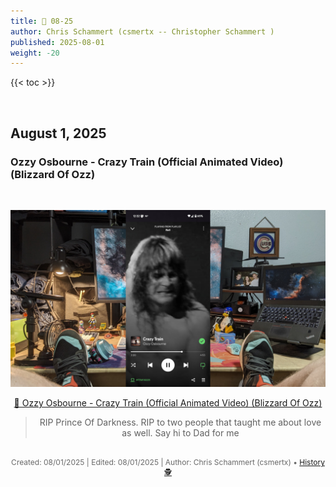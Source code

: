 ```yaml
---
title: 🎸 08-25
author: Chris Schammert (csmertx -- Christopher Schammert )
published: 2025-08-01
weight: -20
---
```


<!-- The content of this website was written by Christopher Schammert aka Chris Schammert -->

{{< toc >}}

<br />

## August 1, 2025
### Ozzy Osbourne - Crazy Train (Official Animated Video) (Blizzard Of Ozz)

<br />
<div style="text-align: center;">

![albumimg](/Blog/music/images/ozzy_osbourne_blizzard_of_ozz.jpg "Ozzy Osbourne - Blizzard Of Ozz - Spotify Screenshot")
<br />

[🔗 Ozzy Osbourne - Crazy Train (Official Animated Video) (Blizzard Of Ozz)](https://www.youtube.com/watch?v=tMDFv5m18Pw "YouTube \ Ozzy Osbourne - Crazy Train (Official Animated Video) (Blizzard Of Ozz)")

> RIP Prince Of Darkness. RIP to two people that taught me about love as well. Say hi to Dad for me

</div>
<br />

<div style="text-align: center; font-size:12px; color:dimgray">
    Created: 08/01/2025 | Edited: 08/01/2025 | Author: Chris Schammert (csmertx) • 
    <a href="https://github.com/csmertx/csmertx.github.io/commits/main/content/Blog/music/2025/0825.md" 
       title="Github.com | csmertx \ csmertx.github.io \ commits \ main \ content \ Blog \ Music \ 2025 \ 08-2025">
       History 🕵️
    </a>
</div>